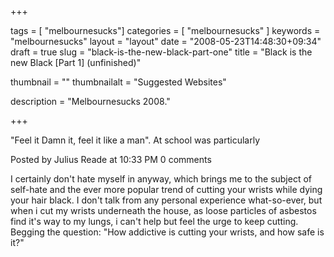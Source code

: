 
+++

tags = [ "melbournesucks"]
categories = [ "melbournesucks" ]
keywords = "melbournesucks"
layout = "layout"
date = "2008-05-23T14:48:30+09:34"
draft = true
slug = "black-is-the-new-black-part-one"
title = "Black is the new Black [Part 1] (unfinished)"

thumbnail = ""
thumbnailalt = "Suggested Websites"

description = "Melbournesucks 2008."

+++

"Feel it Damn it, feel it like a man". At school was particularly 

Posted by Julius Reade at 10:33 PM 0 comments 

I certainly don't hate myself in anyway, which brings me to the subject of self-hate and the ever more popular trend of cutting your wrists while dying your hair black. I don't talk from any personal experience what-so-ever, but when i cut my wrists underneath the house, as loose particles of asbestos find it's way to my lungs, i can't help but feel the urge to keep cutting. Begging the question: "How addictive is cutting your wrists, and how safe is it?" 